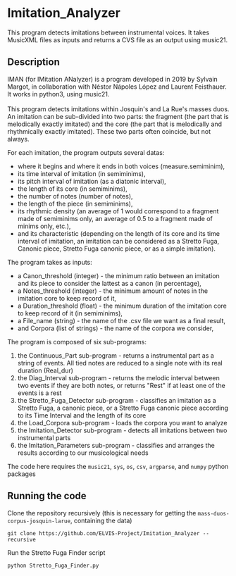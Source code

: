 # Imitation_Analyzer
This program detects imitations between instrumental voices. It takes MusicXML files as inputs and returns a CVS file as an output using music21.


## Description
IMAN (for IMitation ANalyzer) is a program developed in 2019 by Sylvain Margot, in collaboration with Néstor Nápoles López and Laurent Feisthauer. It works in python3, using music21. <br /> <br /> This program detects imitations within Josquin\'s and La Rue\'s masses duos. An imitation can be sub-divided into two parts: the fragment (the part that is melodically exactly imitated) and the core (the part that is melodically and rhythmically exactly imitated). These two parts often coincide, but not always.

For each imitation, the program outputs several datas:
- where it begins and where it ends in both voices (measure.semiminim),
- its time interval of imitation (in semiminims),
- its pitch interval of imitation (as a diatonic interval),
- the length of its core (in semiminims),
- the number of notes (number of notes),
- the length of the piece (in semiminims),
- its rhythmic density (an average of 1 would correspond to a fragment made of semiminims only, an average of 0.5 to a fragment made of minims only, etc.),   
- and its characteristic (depending on the length of its core and its time interval of imitation, an imitation can be considered as a Stretto Fuga, Canonic piece, Stretto Fuga canonic piece, or as a simple imitation).

The program takes as inputs:
- a Canon_threshold (integer) - the minimum ratio between an imitation and its piece to consider the lattest as a canon (in percentage),
- a Notes_threshold (integer) - the minimum amount of notes in the imitation core to keep record of it,
- a Duration_threshold (float) - the minimum duration of the imitation core to keep record of it (in semiminims),
- a File_name (string) - the name of the .csv file we want as a final result,
- and Corpora (list of strings) - the name of the corpora we consider,

The program is composed of six sub-programs:
1. the Continuous_Part sub-program - returns a instrumental part as a string of events. All tied notes are reduced to a single note with its real duration (Real_dur)
2. the Diag_Interval sub-program - returns the melodic interval between two events if they are both notes, or returns "Rest" if at least one of the events is a rest
3. the Stretto_Fuga_Detector sub-program - classifies an imitation as a Stretto Fuga, a canonic piece, or a Stretto Fuga canonic piece according to its Time Interval and the length of its core
4. the Load_Corpora sub-program - loads the corpora you want to analyze
5. the Imitation_Detector sub-program - detects all imitations between two instrumental parts
6. the Imitation_Parameters sub-program - classifies and arranges the results according to our musicological needs

The code here requires the `music21`, `sys`, `os`, `csv`, `argparse`, and `numpy` python packages


## Running the code
Clone the repository recursively (this is necessary for getting the `mass-duos-corpus-josquin-larue`, containing the data)

```
git clone https://github.com/ELVIS-Project/Imitation_Analyzer --recursive
```

Run the Stretto Fuga Finder script
```
python Stretto_Fuga_Finder.py
```

